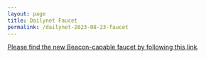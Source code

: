 ```yaml
---
layout: page
title: Dailynet Faucet
permalink: /dailynet-2023-08-23-faucet
---
```


[Please find the new Beacon-capable faucet by following this link](https://faucet.dailynet-2023-08-23.teztnets.xyz).
